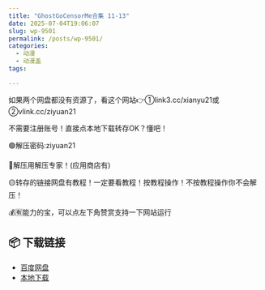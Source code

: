 ```yaml
---
title: "GhostGoCensorMe合集 11-13"
date: 2025-07-04T19:06:07
slug: wp-9501
permalink: /posts/wp-9501/
categories:
  - 动漫
  - 动漫盖
tags:

---
```


如果两个网盘都没有资源了，看这个网站👉①link3.cc/xianyu21或②vlink.cc/ziyuan21

不需要注册账号！直接点本地下载转存OK？懂吧！

🟢解压密码:ziyuan21

🔵解压用解压专家！(应用商店有)

🟡转存的链接网盘有教程！一定要看教程！按教程操作！不按教程操作你不会解压！

💰🈶能力的宝，可以点左下角赞赏支持一下网站运行

## 📦 下载链接
- [百度网盘](https://blziyuan21.com/pay-download/9501?key=39910bc512&down_id=0)
- [本地下载](https://blziyuan21.com/pay-download/9501?key=39910bc512&down_id=1)

